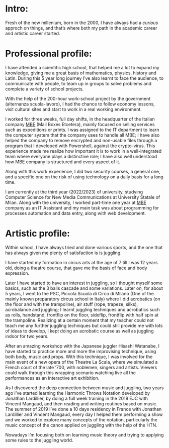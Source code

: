 # Intro:
Fresh of the new millenium, born in the 2000, I have always had a _curious_ approch on things, and that’s where both my path in the academic career and artistic career started.

# Professional profile:
I have attended a scientific high school, that helped me a lot to expand my knowledge, giving me a great basis of mathematics, physics, history and Latin. During this 5 year long journey I’ve also learnt to face the audience, to communicate with people, to team up in groups to solve problems and complete a variety of school projects. 

With the help of the 200-hour work-school project by the government (alternanza scuola-lavoro), I had the chance to follow economy lessons, visit cultural sites and start to work in a real working environment.

I worked for three weeks, full day shifts, in the headquarter of the Italian company [MBE](https://www.mbe.it/en) (Mail Boxes Etcetera), mainly focused on selling services such as expeditions or prints. I was assigned to the IT department to learn the computer system that the company uses to handle all MBE; I have also helped the company to remove encrypted and non-usable files through a program that I developed with Powershell, against the crypto-virus. This experience made me realize how important it is to work in a well-integrated team where everyone plays a distinctive role; I have also well understood how MBE company is structured and every aspect of it.

Along with this work experience, I did two security courses, a general one, and a specific one on the risk of using technology on a daily basis for a long time.

I am currently at the third year (2022/2023) of university, studying Computer Science for New Media Communications at University Statale of Milan. Along with the university, I worked part-time one year at [MBE](https://www.mbe.it/en) company as an IT Assistant and my main task was about programming for processes automation and data entry, along with web development.

# Artistic profile:
Within school, I have always tried and done various sports, and the one that has always given me plenty of satisfaction is is juggling.

I have started my formation in circus arts at the age of 7 till I was 12 years old, doing a theatre course, that gave me the basis of face and body expression.

 Later I have started to have an interest in juggling, so I thought myself some basics, such as the 3 balls cascade and some variations. Later on, for about 5 years, I went to the PSC, Piccola Scuola di Circo di Milano (One of the mainly known preparatory circus school in Italy) where I did acrobatics (on the floor and with the trampoline), air stuff (rope, trapeze, silks), acrobalance and juggling; I learnt juggling techniques and acrobatics such as rolls, handstand, frontflip on the floor, sideflip, frontflip with half spin at the trampoline. Realizing at a certain moment that my teacher could not teach me any further juggling techniques but could still provide me with lots of ideas to develop, I kept doing an acrobatic course as well as  juggling indoor for two years.

After an amazing workshop with the Japanese juggler Hisashi Watanabe, I have started to practice more and more the improvising technique, using both body, music and props. With this technique, I was involved for the main event of  a new opera of the Theatre La Scala, where we simulated a French court of the late ‘700, with noblemen, singers and artists. Viewers could walk through this wrapping scenario watching live all the performances as an interactive art exhibition. 

As I discovered the deep connection between music and juggling, two years ago I’ve started learning the Harmonic Throws Notation developed by Jonathan Lardillier, by doing a full week training in the 2018 EJC with Vincent Mangaud, and then reading and writing routines based on music. The summer of 2019 I’ve done a 10 days residency in France with Jonathan Lardillier and Vincent Mangaud, every day I helped them performing a show and we worked to explore many concepts of the notation, particularly the music concept of the canon applied on juggling with the help of the HTN.

Nowadays I’m focusing both on learning music theory and trying to applying some rules to the juggling world. 

